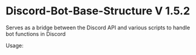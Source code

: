 # Discord-Bot-Base-Structure V 1.5.2
Serves as a bridge between the Discord API and various scripts to handle bot functions in Discord

Usage:

